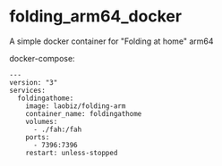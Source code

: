 # folding_arm64_docker
A simple docker container for "Folding at home" arm64

docker-compose:
```
---
version: "3"
services:
  foldingathome:
    image: laobiz/folding-arm
    container_name: foldingathome
    volumes:
      - ./fah:/fah
    ports:
      - 7396:7396
    restart: unless-stopped
```
